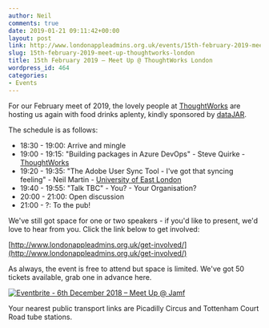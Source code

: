 ```yaml
---
author: Neil
comments: true
date: 2019-01-21 09:11:42+00:00
layout: post
link: http://www.londonappleadmins.org.uk/events/15th-february-2019-meet-up-thoughtworks-london/
slug: 15th-february-2019-meet-up-thoughtworks-london
title: 15th February 2019 – Meet Up @ ThoughtWorks London
wordpress_id: 464
categories:
- Events
---
```





For our February meet of 2019, the lovely people at [ThoughtWorks](https://www.thoughtworks.com/) are hosting us again with food drinks aplenty, kindly sponsored by [dataJAR](https://datajar.co.uk/).







The schedule is as follows:







  * 18:30 - 19:00: Arrive and mingle
  * 19:00 - 19:15: "Building packages in Azure DevOps" - Steve Quirke - [ThoughtWorks](https://www.thoughtworks.com/)
  * 19:20 - 19:35: "The Adobe User Sync Tool - I've got that syncing feeling" - Neil Martin - [University of East London](https://www.uel.ac.uk/)
  * 19:40 - 19:55: "Talk TBC" - You? - Your Organisation?
  * 20:00 - 21:00: Open discussion
  * 21:00 - ?: To the pub!






We've still got space for one or two speakers - if you'd like to present, we'd love to hear from you. Click the link below to get involved: 







[http://www.londonappleadmins.org.uk/get-involved/](http://www.londonappleadmins.org.uk/get-involved/)







As always, the event is free to attend but space is limited. We've got 50 tickets available, grab one in advance here.





[![Eventbrite - 6th December 2018 – Meet Up @ Jamf](https://www.eventbrite.com/custombutton?eid=39292147872)](https://www.eventbrite.com/e/15th-february-2019-meet-up-thougtworks-tickets-55110724661?utm-medium=discovery&utm-campaign=social&utm-content=attendeeshare&aff=escb&utm-source=cp&utm-term=listing)





Your nearest public transport links are Picadilly Circus and Tottenham Court Road tube stations.



